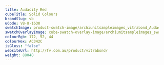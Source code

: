 ```yaml
---
title: Audacity Red
cubeTitle: Solid Colours
brandSlug: vb
uCode: VB-U-1630
swatchImage: product-swatch-image/archiunitsampleimages_vitrabond_Audacity_Red.jpg
swatchOverlayImage: cube-swatch-overlay-image/archiunitsampleimages_swatch-overlay_vitrabond.png
colourRgb: 172, 52, 44
colourHex: AC342C
isGloss: "false"
websiteUrl: http://fv.com.au/product/vitrabond/
weight: 88048
---
```

